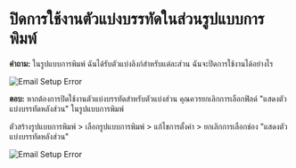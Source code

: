 <!-- add-breadcrumbs -->
# ปิดการใช้งานตัวแบ่งบรรทัดในส่วนรูปแบบการพิมพ์

**คำถาม:** ในรูปแบบการพิมพ์ ฉันได้รับตัวแบ่งลิงก์สำหรับแต่ละส่วน ฉันจะปิดการใช้งานได้อย่างไร

<img alt="Email Setup Error" class="screenshot" src="{{docs_base_url}}/assets/img/articles/sections-1.png">

**ตอบ:** หากต้องการปิดใช้งานตัวแบ่งบรรทัดสำหรับตัวแบ่งส่วน คุณควรยกเลิกการเลือกฟิลด์ "แสดงตัวแบ่งบรรทัดหลังส่วน" ในรูปแบบการพิมพ์

ตัวสร้างรูปแบบการพิมพ์ > เลือกรูปแบบการพิมพ์ > แก้ไขการตั้งค่า > ยกเลิกการเลือกช่อง "แสดงตัวแบ่งบรรทัดหลังส่วน"

<img alt="Email Setup Error" class="screenshot" src="{{docs_base_url}}/assets/img/articles/sections-2.gif">